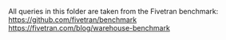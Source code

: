 All queries in this folder are taken from the Fivetran benchmark:
https://github.com/fivetran/benchmark
https://fivetran.com/blog/warehouse-benchmark

